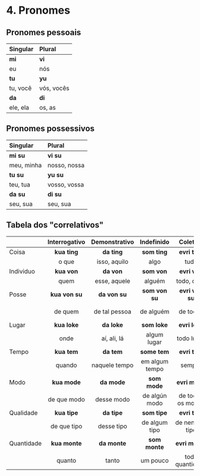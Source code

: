 
# 4. Pronomes

## Pronomes pessoais

| Singular    | Plural       |
|:------------|:-------------|
| **mi**      | **vi**       |
| eu          | nós          |
| **tu**      | **yu**       |
| tu, você    | vós, vocês   |
| **da**      | **di**       |
| ele, ela    | os, as       |

## Pronomes possessivos

| Singular    | Plural       |
|:------------|:-------------|
| **mi su**   | **vi su**    |
| meu, minha  | nosso, nossa |
| **tu su**   | **yu su**    |
| teu, tua    | vosso, vossa |
| **da su**   | **di su**    |
| seu, sua    | seu, sua     |


## Tabela dos "correlativos"

|               | Interrogativo | Demonstrativo | Indefinido    | Coletivo      | Negativo      |
|:--------------|:-------------:|:-------------:|:-------------:|:-------------:|:-------------:|
| Coisa         | **kua ting**  | **da ting**   | **som ting**  | **evri ting** | **no ting**   |
|               | o que         | isso, aquilo  | algo          | tudo          | nada          |
| Individuo     | **kua von**   | **da von**    | **som von**   | **evri von**  | **no von**    |
|               | quem          | esse, aquele  | alguém        | todo, cada    | ninguém       |
| Posse         | **kua von su**| **da von su** | **som von su**|**evri von su**| **no von su** |
|               | de quem       | de tal pessoa | de alguém     | de todos      | de ninguém    |
| Lugar         | **kua loke**  | **da loke**   | **som loke**  | **evri loke** | **no loke**   |
|               | onde          | aí, ali, lá   | algum lugar   | todo lugar    | nenhum lugar  |
| Tempo         | **kua tem**   | **da tem**    | **some tem**  | **evri tem**  | **no tem**    |
|               | quando        | naquele tempo | em algum tempo| sempre        | nunca         |
| Modo          | **kua mode**  | **da mode**   | **som mode**  | **evri mode** | **no mode**   |
|               | de que modo   | desse modo    | de algún modo|de todos os modos|de nenhum modo|
| Qualidade     | **kua tipe**  | **da tipe**   | **som tipe**  | **evri tipe** | **no tipe**   |
|               | de que tipo   | desse tipo    | de algum tipo | de nenhum tipo| de todo tipo  |
| Quantidade    | **kua monte** | **da monte**  | **som monte** | **evri monte**| **no monte**  |
|               | quanto        | tanto         | um pouco      |toda quantidade|nenhuma quantidade|
